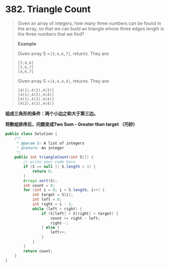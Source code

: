 # 382. Triangle Count

> Given an array of integers, how many three numbers can be found in the array, so that we can build an triangle whose three edges length is the three numbers that we find?
>
> **Example**
>
> Given array S =`[3,4,6,7]`, return`3`. They are:
>
> ```
> [3,4,6]
> [3,6,7]
> [4,6,7]
>
> ```
>
> Given array S =`[4,4,4,4]`, return`4`. They are:
>
> ```
> [4(1),4(2),4(3)]
> [4(1),4(2),4(4)]
> [4(1),4(3),4(4)]
> [4(2),4(3),4(4)]
> ```

**组成三角形的条件：两个小边之和大于第三边。**

**将数组排序后，问题变成Two Sum - Greater than target （巧妙）**

```java
public class Solution {
    /**
     * @param S: A list of integers
     * @return: An integer
     */
    public int triangleCount(int S[]) {
        // write your code here
        if (S == null || S.length < 3) {
            return 0;
        }
        Arrays.sort(S);
        int count = 0;
        for (int i = 0; i < S.length; i++) {
            int target = S[i];
            int left = 0; 
            int right = i - 1;
            while (left < right) {
                if (S[left] + S[right] > target) {
                    count += right - left;
                    right--;
                } else {
                    left++;
                }
            }
        }
        return count;
    }
}

```



